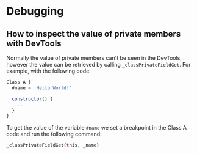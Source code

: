 # Debugging

## How to inspect the value of private members with DevTools

Normally the value of private members can't be seen in the DevTools, however the value
can be retrieved by calling `_classPrivateFieldGet`. For example, with the following code:

```js
Class A {
  #name = 'Hello World!'

  constructor() {
    ...
  }
}
```

To get the value of the variable `#name` we set a breakpoint in the Class A code 
and run the following command:

```bash
_classPrivateFieldGet(this, _name)
```

